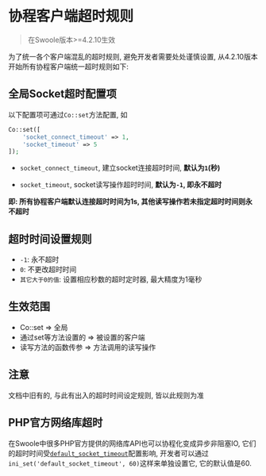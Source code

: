 # 协程客户端超时规则

> 在Swoole版本>=4.2.10生效

为了统一各个客户端混乱的超时规则, 避免开发者需要处处谨慎设置, 从4.2.10版本开始所有协程客户端统一超时规则如下:

全局Socket超时配置项
---
以下配置项可通过`Co::set`方法配置, 如
```php
Co::set([
    'socket_connect_timeout' => 1,
	'socket_timeout' => 5
]);
```

+ `socket_connect_timeout`, 建立socket连接超时时间, **默认为`1`(秒)**

+ `socket_timeout`, socket读写操作超时时间, **默认为`-1`, 即永不超时**

**即: 所有协程客户端默认连接超时时间为1s, 其他读写操作若未指定超时时间则永不超时**

超时时间设置规则
---
+ `-1`: 永不超时
+ `0`: 不更改超时时间
+ `其它大于0的值`: 设置相应秒数的超时定时器, 最大精度为1毫秒

生效范围
---
* Co::set => 全局
* 通过set等方法设置的 => 被设置的客户端
* 读写方法的函数传参 => 方法调用的读写操作

注意
---
文档中旧有的, 与此有出入的超时时间设定规则, 皆以此规则为准

PHP官方网络库超时
---
在Swoole中很多PHP官方提供的网络库API也可以协程化变成异步非阻塞IO, 它们的超时时间受[`default_socket_timeout`](http://php.net/manual/zh/filesystem.configuration.php)配置影响, 开发者可以通过`ini_set('default_socket_timeout', 60)`这样来单独设置它, 它的默认值是60.

